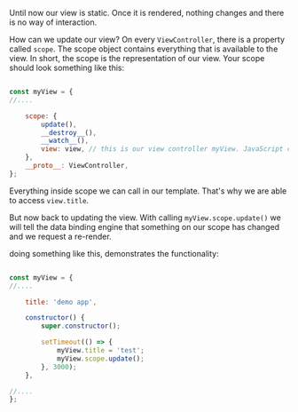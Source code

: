 Until now our view is static. 
Once it is rendered, nothing changes and there is no way of interaction.

How can we update our view?
On every `ViewController`, there is a property called `scope`. The scope object contains everything that is available to the view. In short, the scope is the representation of our view. 
Your scope should look something like this:

```JavaScript

const myView = {
//....

    scope: {
        update(),
        __destroy__(),
        __watch__(),
        view: view, // this is our view controller myView. JavaScript calls this a circular reference.
    },
    __proto__: ViewController, 
};
```

Everything inside scope we can call in our template. That's why we are able to access `view.title`.

But now back to updating the view. With calling `myView.scope.update()` we will tell the data binding engine that something on our scope has changed and we request a re-render.

doing something like this, demonstrates the functionality:

```JavaScript

const myView = {
//....

    title: 'demo app',

    constructor() {
        super.constructor();

        setTimeout(() => {
            myView.title = 'test';
            myView.scope.update();
        }, 3000);
    },

//....
};
```